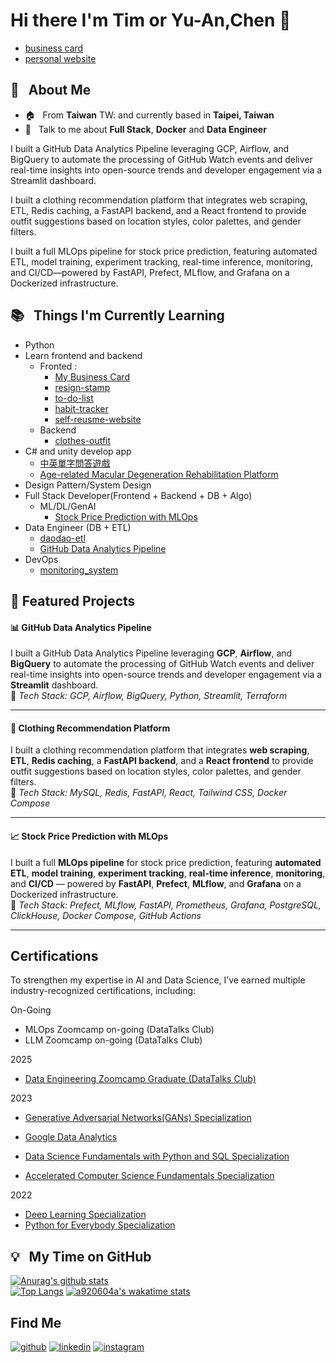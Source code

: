# Hi there I'm Tim or Yu-An,Chen 👋
- [business card](https://github.com/a920604a/my-business-card)
- [personal website](https://a920604a.github.io/self-reusme-website/)
## :seedling: &nbsp; About Me

- :house: &nbsp; From **Taiwan** TW: and currently based in **Taipei, Taiwan**
- :speech_balloon: &nbsp; Talk to me about **Full Stack**, **Docker** and **Data Engineer**

I built a GitHub Data Analytics Pipeline leveraging GCP, Airflow, and BigQuery to automate the processing of GitHub Watch events and deliver real-time insights into open-source trends and developer engagement via a Streamlit dashboard.

I built a clothing recommendation platform that integrates web scraping, ETL, Redis caching, a FastAPI backend, and a React frontend to provide outfit suggestions based on location styles, color palettes, and gender filters.

I built a full MLOps pipeline for stock price prediction, featuring automated ETL, model training, experiment tracking, real-time inference, monitoring, and CI/CD—powered by FastAPI, Prefect, MLflow, and Grafana on a Dockerized infrastructure.

## :books: &nbsp; Things I'm Currently Learning

- Python
- Learn frontend and backend
  - Fronted :
    - [My Business Card](https://github.com/a920604a/my-business-card)
    - [resign-stamp](https://github.com/a920604a/resign-stamp)
    - [to-do-list](https://github.com/a920604a/to-do-list)
    - [habit-tracker](https://github.com/a920604a/habit-tracker)
    - [self-reusme-website](https://a920604a.github.io/self-reusme-website/)
  - Backend
    - [clothes-outfit](https://github.com/a920604a/clothes-outfit)
- C# and unity develop app
  - [中英單字問答遊戲](https://github.com/a920604a/WordStep/tree/main)
  - [Age-related Macular Degeneration Rehabilitation Platform](https://github.com/a920604a/amd)
- Design Pattern/System Design
- Full Stack Developer(Frontend + Backend + DB + Algo)
  - ML/DL/GenAI
     -  [Stock Price Prediction with MLOps](https://github.com/a920604a/stock-mlops)
- Data Engineer (DB + ETL)
  - [daodao-etl](https://github.com/a920604a/daodao-etl)
  - [GitHub Data Analytics Pipeline](https://github.com/a920604a/data-engineering-zoomcamp-2025/tree/main/project)
- DevOps
  - [monitoring_system](https://github.com/a920604a/monitoring_system)


## 🚀 Featured Projects

#### 📊 GitHub Data Analytics Pipeline  
I built a GitHub Data Analytics Pipeline leveraging **GCP**, **Airflow**, and **BigQuery** to automate the processing of GitHub Watch events and deliver real-time insights into open-source trends and developer engagement via a **Streamlit** dashboard.  
🔧 *Tech Stack: GCP, Airflow, BigQuery, Python, Streamlit, Terraform*

---

#### 👚 Clothing Recommendation Platform 
I built a clothing recommendation platform that integrates **web scraping**, **ETL**, **Redis caching**, a **FastAPI backend**, and a **React frontend** to provide outfit suggestions based on location styles, color palettes, and gender filters.  
🔧 *Tech Stack: MySQL, Redis, FastAPI, React, Tailwind CSS, Docker Compose*

---

#### 📈 Stock Price Prediction with MLOps
I built a full **MLOps pipeline** for stock price prediction, featuring **automated ETL**, **model training**, **experiment tracking**, **real-time inference**, **monitoring**, and **CI/CD** — powered by **FastAPI**, **Prefect**, **MLflow**, and **Grafana** on a Dockerized infrastructure.  
🔧 *Tech Stack: Prefect, MLflow, FastAPI, Prometheus, Grafana, PostgreSQL, ClickHouse, Docker Compose, GitHub Actions*

---


## Certifications
To strengthen my expertise in AI and Data Science, I’ve earned multiple industry-recognized certifications, including:

On-Going
- MLOps Zoomcamp on-going (DataTalks Club) 
- LLM Zoomcamp on-going (DataTalks Club) 

2025
- [Data Engineering Zoomcamp Graduate (DataTalks Club)](https://certificate.datatalks.club/dezoomcamp/2025/c684daa9201c498808181466c6f1094a2d7ec611.pdf)

2023
- [Generative Adversarial Networks(GANs) Specialization](https://www.coursera.org/account/accomplishments/specialization/certificate/EENG4FP5STMQ)
- [Google Data Analytics](https://www.coursera.org/account/accomplishments/specialization/certificate/L88CWB23RWTB)
- [Data Science Fundamentals with Python and SQL Specialization](https://www.coursera.org/account/accomplishments/specialization/certificate/MWXPM3WSLGY5)

- [Accelerated Computer Science Fundamentals Specialization](https://www.coursera.org/account/accomplishments/specialization/certificate/F69TUC5CAXH9)

2022
- [Deep Learning Specialization](https://www.coursera.org/account/accomplishments/specialization/certificate/FK92ESQX37SX)
- [Python for Everybody Specialization](https://www.coursera.org/account/accomplishments/specialization/certificate/T5V6SLCN3KRY)


<!--
**a920604a/a920604a** is a ✨ _special_ ✨ repository because its `README.md` (this file) appears on your GitHub profile.

Here are some ideas to get you started:

- 🔭 I’m currently working on ...
- 🌱 I’m currently learning ...
- 👯 I’m looking to collaborate on ...
- 🤔 I’m looking for help with ...
- 💬 Ask me about ...
- 📫 How to reach me: ...
- 😄 Pronouns: ...
- ⚡ Fun fact: ...
-->
## :bulb: &nbsp; My Time on GitHub
[![Anurag's github stats](https://github-readme-stats.vercel.app/api?username=a920604a&theme=nightowl)](https://github.com/a920604a/github-readme-stats)  
[![Top Langs](https://github-readme-stats.vercel.app/api/top-langs/?username=a920604a&layout=compact&theme=midnight-purple)](https://github.com/a920604a/github-readme-stats)
[![a920604a's wakatime stats](https://github-readme-stats.vercel.app/api/wakatime?username=a920604a&hide_border=true&layout=compact&theme=midnight-purple)](https://wakatime.com/@a920604a)

## Find Me

[![github](https://img.shields.io/badge/github-%2312100E.svg?&style=for-the-badge&logo=github&logoColor=white)](https://github.com/a920604a)
[![linkedin](https://img.shields.io/badge/linkedin-%230077B5.svg?&style=for-the-badge&logo=linkedin&logoColor=white)](https://www.linkedin.com/in/chen-yuan-2b4b7212b/)
[![instagram](https://img.shields.io/badge/Instagram-E4405F?style=for-the-badge&logo=instagram&logoColor=white)](https://www.instagram.com/yuan3509/)


